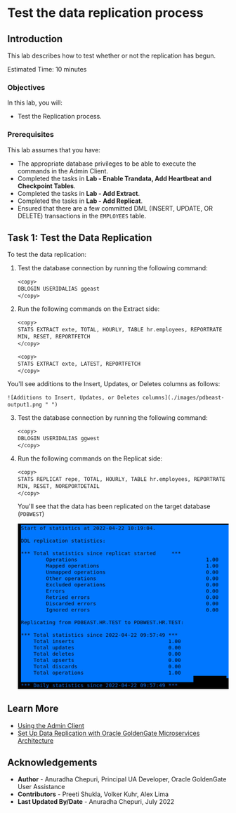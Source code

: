 # Test the data replication process

## Introduction

This lab describes how to test whether or not the replication has begun.

Estimated Time: 10 minutes

### Objectives
In this lab, you will:
* Test the Replication process.


### Prerequisites
This lab assumes that you have:
- The appropriate database privileges to be able to execute the commands in the Admin Client.
- Completed the tasks in **Lab - Enable Trandata, Add Heartbeat and Checkpoint Tables**.
- Completed the tasks in **Lab - Add Extract**.
- Completed the tasks in **Lab - Add Replicat**.
- Ensured that there are a few committed DML (INSERT, UPDATE, OR DELETE) transactions in the `EMPLOYEES` table.

## Task 1: Test the Data Replication

To test the data replication:

1. Test the database connection by running the following command:

    ```
    <copy>
    DBLOGIN USERIDALIAS ggeast
    </copy>
    ```

2. Run the following commands on the Extract side:
    ```
    <copy>
    STATS EXTRACT exte, TOTAL, HOURLY, TABLE hr.employees, REPORTRATE MIN, RESET, REPORTFETCH
    </copy>
    ```
    ```
    <copy>
    STATS EXTRACT exte, LATEST, REPORTFETCH
    </copy>
    ```
  You'll see additions to the Insert, Updates, or Deletes columns as follows:

    ![Additions to Insert, Updates, or Deletes columns](./images/pdbeast-output1.png " ")


3. Test the database connection by running the following command:
    ```
    <copy>
    DBLOGIN USERIDALIAS ggwest
    </copy>
    ```

4. Run the following commands on the Replicat side:
    ```
    <copy>
    STATS REPLICAT repe, TOTAL, HOURLY, TABLE hr.employees, REPORTRATE MIN, RESET, NOREPORTDETAIL
    </copy>
    ```
    You'll see that the data has been replicated on the target database (`PDBWEST`)

    ![Replicated data on the target db](./images/pdbwest-output2.png " ")

## Learn More
* [Using the Admin Client](https://docs.oracle.com/en/middleware/goldengate/core/21.1/admin/getting-started-oracle-goldengate-process-interfaces.html#GUID-84B33389-0594-4449-BF1A-A496FB1EDB29)
* [Set Up Data Replication with Oracle GoldenGate Microservices Architecture](https://docs.oracle.com/en/middleware/goldengate/core/21.3/ggmas/quickstart-your-data-replication-oracle-goldengate-microservices-architecture.html)

## Acknowledgements
* **Author** - Anuradha Chepuri, Principal UA Developer, Oracle GoldenGate User Assistance
* **Contributors** -  Preeti Shukla, Volker Kuhr, Alex Lima
* **Last Updated By/Date** - Anuradha Chepuri, July 2022
